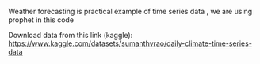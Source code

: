 Weather forecasting is practical example of time series data , we are using prophet in this code

Download data from this link (kaggle):
https://www.kaggle.com/datasets/sumanthvrao/daily-climate-time-series-data
